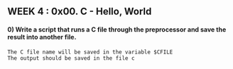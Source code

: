 ## WEEK 4 : 0x00. C - Hello, World ##
#### 0) Write a script that runs a C file through the preprocessor and save the result into another file.

    The C file name will be saved in the variable $CFILE
    The output should be saved in the file c
####
